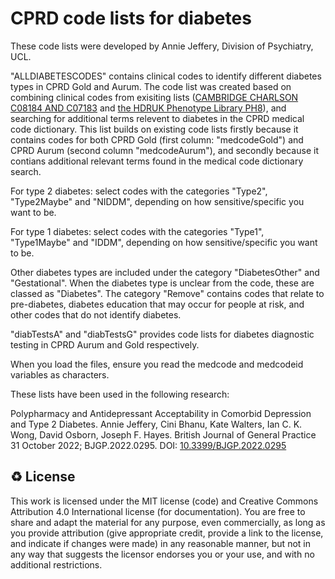 # CPRD code lists for diabetes

These code lists were developed by Annie Jeffery, Division of Psychiatry, UCL.


"ALLDIABETESCODES" contains clinical codes to identify different diabetes types in CPRD Gold and Aurum. The code list was created based on combining clinical codes from exisiting lists ([CAMBRIDGE CHARLSON C08184 AND C07183](https://www.phpc.cam.ac.uk/pcu/research/research-groups/crmh/cprd_cam/codelists/v11/) and [the HDRUK Phenotype Library PH8](https://phenotypes.healthdatagateway.org/phenotypes/PH8/version/16/detail/)), and searching for additional terms relevent to diabetes in the CPRD medical code dictionary. This list builds on existing code lists firstly because it contains codes for both CPRD Gold (first column: "medcodeGold") and CPRD Aurum (second column "medcodeAurum"), and secondly because it contians additional relevant terms found in the medical code dictionary search. 

For type 2 diabetes: select codes with the categories "Type2", "Type2Maybe" and "NIDDM", depending on how sensitive/specific you want to be.

For type 1 diabetes: select codes with the categories "Type1", "Type1Maybe" and "IDDM", depending on how sensitive/specific you want to be.

Other diabetes types are included under the category "DiabetesOther" and "Gestational". When the diabetes type is unclear from the code, these are classed as "Diabetes". The category "Remove" contains codes that relate to pre-diabetes, diabetes education that may occur for people at risk, and other codes that do not identify diabetes.


"diabTestsA" and "diabTestsG" provides code lists for diabetes diagnostic testing in CPRD Aurum and Gold respectively. 


When you load the files, ensure you read the medcode and medcodeid variables as characters.


These lists have been used in the following research:

Polypharmacy and Antidepressant Acceptability in Comorbid Depression and Type 2 Diabetes. Annie Jeffery, Cini Bhanu, Kate Walters, Ian C. K. Wong, David Osborn, Joseph F. Hayes. British Journal of General Practice 31 October 2022; BJGP.2022.0295. DOI: [10.3399/BJGP.2022.0295](https://doi.org/10.3399/BJGP.2022.0295)


♻️ License
---

This work is licensed under the MIT license (code) and Creative Commons Attribution 4.0 International license (for documentation).
You are free to share and adapt the material for any purpose, even commercially,
as long as you provide attribution (give appropriate credit, provide a link to the license,
and indicate if changes were made) in any reasonable manner, but not in any way that suggests the
licensor endorses you or your use, and with no additional restrictions.
